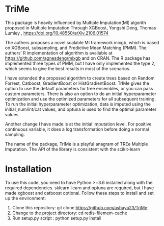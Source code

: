 # TriMe

 This package is heavily influenced by Multiple Imputation(MI)  algorith proposed in
 Multiple Imputation Through XGBoost, Yongshi Deng, Thomas Lumley , https://doi.org/10.48550/arXiv.2106.01574

 The authers proposes a novel scalable MI framework mixgb, which is based on XGBoost, subsampling, and
 Predictive Mean Matching (PMM). The authers' R implementation of algorithm is available at https://github.com/agnesdeng/mixgb
 and on CRAN. The R package has implemented three types of PMM, but I have only implemented
 the type 2, which seems to give the best results in most of the scenarios.

 I have extended the proposed algorithm to create trees based on Random Forrest, Catboost, GradientBoost
 or HistGradientBoost. TrIMe gives the option to use the default parameters for tree ensembles, or you
 can pass custom parameters. There is also an option to do an initial hyperparameter optimization and
 use the optimized parameters for all subsequent training. To run the initial hyperparameter optimization,
 data is imputed using the initial_num/int/cat values, and optuna is used to find the optimal parameter values


 Another change I have made is at the initial imputation level. For positive continuous variable, it does a
 log transformation before doing a normal sampling.

 The name of the package, TrIMe is a playful anagram of TREe Multiple Imputation.
 The API of the library is consistent with the scikit-learn


# Installation
To use this code, you need to have Python >=3.6 installed along with the required dependencies. sklearn-learn and optuna are required, but I have made xgboost and catboost optional. Follow these steps to install and set up the environment:

1. Clone this repository: git clone https://github.com/ashaya23/TriMe
2. Change to the project directory: cd redis-filemem-cache
3. Run setup.py script : python setup.py install
